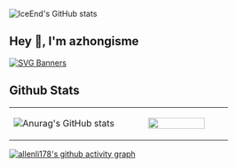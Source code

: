 ![IceEnd's GitHub stats](https://github-immortality.vercel.app/api?username=azhongisme)
## Hey 👋, I'm azhongisme

[![SVG Banners](https://svg-banners.vercel.app/api?type=origin&text1=Welcome!%20%20🐱&text2=💖%20Open%20Source&width=1000&height=200)](https://github.com/Akshay090/svg-banners)
  
## Github Stats  

<table><tr><td valign="top" width="50%">

![Anurag's GitHub stats](https://github-readme-stats.vercel.app/api?username=azhongisme&show_icons=true&theme=catppuccin_latte)

</td><td valign="top" width="50%">

<img src="https://github-readme-stats.vercel.app/api/top-langs/?username=azhongisme&hide_border=true&theme=catppuccin_latte&layout=compact&hide=rust,go,makefile,assembly,dockerfile" align="right" style="width: 75%" /></td></tr></table>

[![allenli178's github activity graph](https://github-readme-activity-graph.vercel.app/graph?username=azhongisme&theme=Default&days=20&grid=true&height=350)](https://github.com/ashutosh00710/github-readme-activity-graph)
<!---
azhongisme/azhongisme is a ✨ special ✨ repository because its `README.md` (this file) appears on your GitHub profile.
You can click the Preview link to take a look at your changes.
--->
